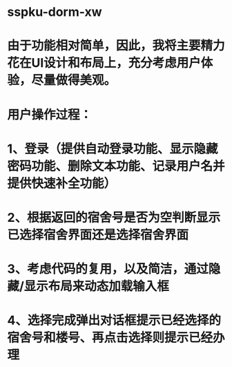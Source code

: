 # sspku-dorm-xw
# 由于功能相对简单，因此，我将主要精力花在UI设计和布局上，充分考虑用户体验，尽量做得美观。
# 用户操作过程：
# 1、登录（提供自动登录功能、显示隐藏密码功能、删除文本功能、记录用户名并提供快速补全功能）
# 2、根据返回的宿舍号是否为空判断显示已选择宿舍界面还是选择宿舍界面
# 3、考虑代码的复用，以及简洁，通过隐藏/显示布局来动态加载输入框
# 4、选择完成弹出对话框提示已经选择的宿舍号和楼号、再点击选择则提示已经办理
